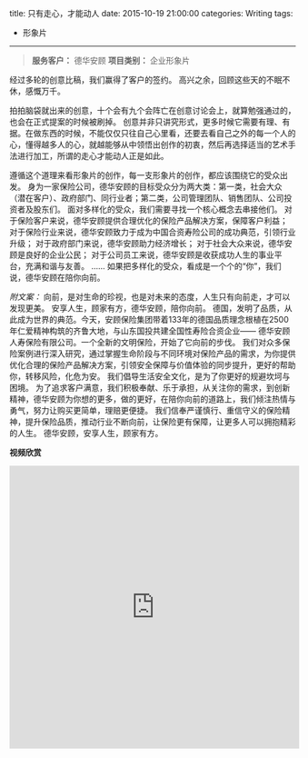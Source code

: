 title: 只有走心，才能动人
date: 2015-10-19 21:00:00
categories: Writing
tags:
 - 形象片
---

> __服务客户：__ 德华安顾
> __项目类别：__ 企业形象片

经过多轮的创意比稿，我们赢得了客户的签约。
高兴之余，回顾这些天的不眠不休，感慨万千。

拍拍脑袋就出来的创意，十个会有九个会阵亡在创意讨论会上，就算勉强通过的，也会在正式提案的时候被刷掉。
创意并非只讲究形式，更多时候它需要有理、有据。在做东西的时候，不能仅仅只往自己心里看，还要去看自己之外的每一个人的心，懂得越多人的心，就越能够从中领悟出创作的初衷，然后再选择适当的艺术手法进行加工，所谓的走心才能动人正是如此。

遵循这个道理来看形象片的创作，每一支形象片的创作，都应该围绕它的受众出发。
身为一家保险公司，德华安顾的目标受众分为两大类：第一类，社会大众（潜在客户）、政府部门、同行业者；第二类，公司管理团队、销售团队、公司投资者及股东们。
面对多样化的受众，我们需要寻找一个核心概念去串接他们。
对于保险客户来说，德华安顾提供合理优化的保险产品解决方案，保障客户利益；
对于保险行业来说，德华安顾致力于成为中国合资寿险公司的成功典范，引领行业升级；
对于政府部门来说，德华安顾助力经济增长；
对于社会大众来说，德华安顾是良好的企业公民；
对于公司员工来说，德华安顾是收获成功人生的事业平台，充满和谐与友善。
……
如果把多样化的受众，看成是一个个的“你”，我们说，德华安顾在陪你向前。


_附文案：_
向前，是对生命的珍视，也是对未来的态度，人生只有向前走，才可以发现更美。
安享人生，顾家有方，德华安顾，陪你向前。
德国，发明了品质，从此成为世界的典范。今天，安顾保险集团带着133年的德国品质理念根植在2500年仁爱精神构筑的齐鲁大地，与山东国投共建全国性寿险合资企业—— 德华安顾人寿保险有限公司。一个全新的文明保险，开始了它向前的步伐。
我们对众多保险案例进行深入研究，通过掌握生命阶段与不同环境对保险产品的需求，为你提供优化合理的保险产品解决方案，引领安全保障与价值体验的同步提升，更好的帮助你，转移风险，化危为安。
我们倡导生活安全文化，是为了你更好的规避坎坷与困境。
为了追求客户满意，我们积极奉献、乐于承担，从关注你的需求，到创新精神，德华安顾为你想的更多，做的更好，在陪你向前的道路上，我们倾注热情与勇气，努力让购买更简单，理赔更便捷。
我们信奉严谨慎行、重信守义的保险精神，提升保险品质，推动行业不断向前，让保险更有保障，让更多人可以拥抱精彩的人生。
德华安顾，安享人生，顾家有方。


__视频欣赏__

<iframe height=498 width=510 src="http://player.youku.com/embed/XNzIxOTk2NjQw" frameborder=0 allowfullscreen></iframe>
